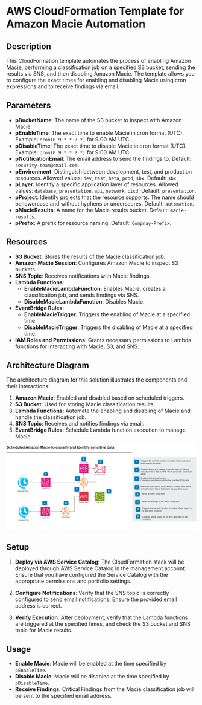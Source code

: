 # AWS CloudFormation Template for Amazon Macie Automation

## Description

This CloudFormation template automates the process of enabling Amazon Macie, performing a classification job on a specified S3 bucket, sending the results via SNS, and then disabling Amazon Macie. The template allows you to configure the exact times for enabling and disabling Macie using cron expressions and to receive findings via email.

## Parameters

- **pBucketName**: The name of the S3 bucket to inspect with Amazon Macie.
- **pEnableTime**: The exact time to enable Macie in cron format (UTC). Example: `cron(0 9 * * ? *)` for 9:00 AM UTC.
- **pDisableTime**: The exact time to disable Macie in cron format (UTC). Example: `cron(0 9 * * ? *)` for 9:00 AM UTC.
- **pNotificationEmail**: The email address to send the findings to. Default: `security-team@email.com`.
- **pEnvironment**: Distinguish between development, test, and production resources. Allowed values: `dev`, `test`, `beta`, `prod`, `sbx`. Default: `sbx`.
- **pLayer**: Identify a specific application layer of resources. Allowed values: `database`, `presentation`, `api`, `network`, `cicd`. Default: `presentation`.
- **pProject**: Identify projects that the resource supports. The name should be lowercase and without hyphens or underscores. Default: `automation`.
- **pMacieResults**: A name for the Macie results bucket. Default: `macie-results`.
- **pPrefix**: A prefix for resource naming. Default: `Compnay-Prefix`.

## Resources

- **S3 Bucket**: Stores the results of the Macie classification job.
- **Amazon Macie Session**: Configures Amazon Macie to inspect S3 buckets.
- **SNS Topic**: Receives notifications with Macie findings.
- **Lambda Functions**: 
  - **EnableMacieLambdaFunction**: Enables Macie, creates a classification job, and sends findings via SNS.
  - **DisableMacieLambdaFunction**: Disables Macie.
- **EventBridge Rules**:
  - **EnableMacieTrigger**: Triggers the enabling of Macie at a specified time.
  - **DisableMacieTrigger**: Triggers the disabling of Macie at a specified time.
- **IAM Roles and Permissions**: Grants necessary permissions to Lambda functions for interacting with Macie, S3, and SNS.

## Architecture Diagram

The architecture diagram for this solution illustrates the components and their interactions:

1. **Amazon Macie**: Enabled and disabled based on scheduled triggers.
2. **S3 Bucket**: Used for storing Macie classification results.
3. **Lambda Functions**: Automate the enabling and disabling of Macie and handle the classification job.
4. **SNS Topic**: Receives and notifies findings via email.
5. **EventBridge Rules**: Schedule Lambda function execution to manage Macie.

![Architecture Diagram](Scheduled-data-classification-Inspection.png)

## Setup

1. **Deploy via AWS Service Catalog**: The CloudFormation stack will be deployed through AWS Service Catalog in the management account. Ensure that you have configured the Service Catalog with the appropriate permissions and portfolio settings.

2. **Configure Notifications**: Verify that the SNS topic is correctly configured to send email notifications. Ensure the provided email address is correct.

3. **Verify Execution**: After deployment, verify that the Lambda functions are triggered at the specified times, and check the S3 bucket and SNS topic for Macie results.

## Usage

- **Enable Macie**: Macie will be enabled at the time specified by `pEnableTime`.
- **Disable Macie**: Macie will be disabled at the time specified by `pDisableTime`.
- **Receive Findings**: Critical Findings from the Macie classification job will be sent to the specified email address.
